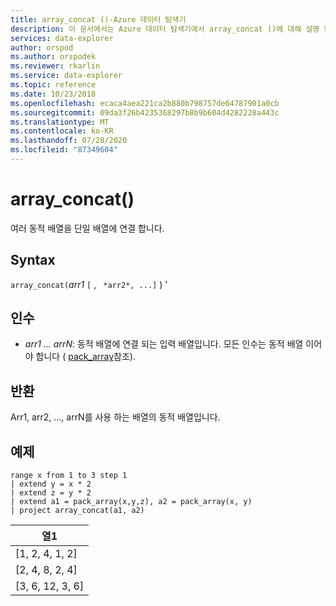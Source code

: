```yaml
---
title: array_concat ()-Azure 데이터 탐색기
description: 이 문서에서는 Azure 데이터 탐색기에서 array_concat ()에 대해 설명 합니다.
services: data-explorer
author: orspod
ms.author: orspodek
ms.reviewer: rkarlin
ms.service: data-explorer
ms.topic: reference
ms.date: 10/23/2018
ms.openlocfilehash: ecaca4aea221ca2b880b798757de64787901a0cb
ms.sourcegitcommit: 09da3f26b4235368297b8b9b604d4282228a443c
ms.translationtype: MT
ms.contentlocale: ko-KR
ms.lasthandoff: 07/28/2020
ms.locfileid: "87349604"
---
```

# <a name="array_concat"></a>array_concat()

여러 동적 배열을 단일 배열에 연결 합니다.

## <a name="syntax"></a>Syntax

`array_concat(`*arr1* `[` , ` *arr2*, ...]` ) '

## <a name="arguments"></a>인수

* *arr1 ... arrN*: 동적 배열에 연결 되는 입력 배열입니다. 모든 인수는 동적 배열 이어야 합니다 ( [pack_array](packarrayfunction.md)참조). 

## <a name="returns"></a>반환

Arr1, arr2, ..., arrN를 사용 하는 배열의 동적 배열입니다.

## <a name="example"></a>예제

<!-- csl: https://help.kusto.windows.net:443/Samples -->
```kusto
range x from 1 to 3 step 1
| extend y = x * 2
| extend z = y * 2
| extend a1 = pack_array(x,y,z), a2 = pack_array(x, y)
| project array_concat(a1, a2)
```

|열1|
|---|
|[1, 2, 4, 1, 2]|
|[2, 4, 8, 2, 4]|
|[3, 6, 12, 3, 6]|
